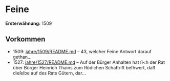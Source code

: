 # Feine

**Ersterwähnung:** 1509

## Vorkommen
- 1509: [jahre/1509/README.md](../jahre/1509/README.md) – 43, welcher
Feine Antwort darauf gethan...
- 1527: [jahre/1527/README.md](../jahre/1527/README.md) – Auf der Bürger Anhalten hat ſi<h der Rat über
Bürger Heinrich Thains zum Rödichen Schaftrift beſhwert,
daß dieſelbe auf des Rats Gütern, dar...

